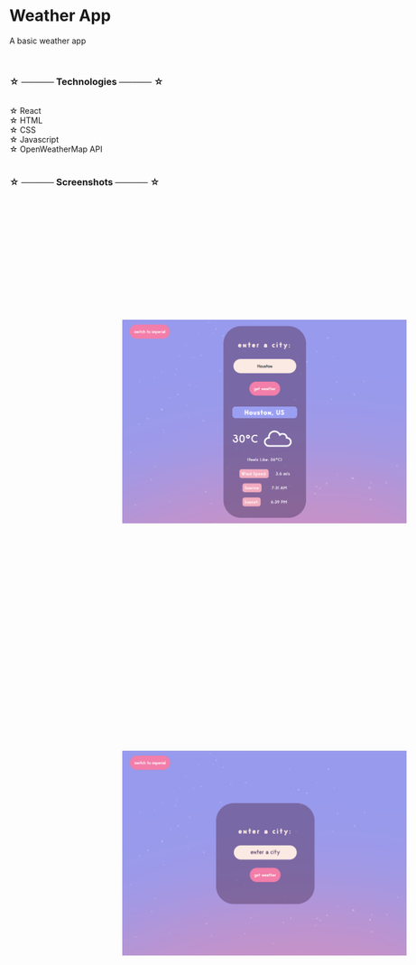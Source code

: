 # Weather App

A basic weather app

<br>

### ☆ ───── Technologies ───── ☆

<br>
☆ React <br>
☆ HTML <br>
☆ CSS <br>
☆ Javascript <br>
☆ OpenWeatherMap API <br>
<br>

### ☆ ───── Screenshots ───── ☆

 <br>

 <div>
    <img style = "width: 20vh; margin: 5vh;" src = "readmeThumbnails/weatherApp22.png">
    <img style = "width: 20vh; margin: 5vh;" src = "readmeThumbnails/weatherApp2.png">
</div>
